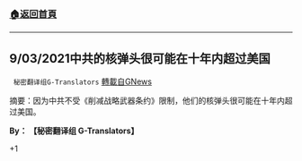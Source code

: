 ###  [:house:返回首頁](https://github.com/ourhimalayas/txt)
---

## 9/03/2021中共的核弹头很可能在十年内超过美国
` 秘密翻译组G-Translators` [轉載自GNews](https://gnews.org/zh-hans/971482/)

摘要：因为中共不受《削减战略武器条约》限制，他们的核弹头很可能在十年内超过美国。

**By： 【秘密翻译组 G-Translators】**

+1
